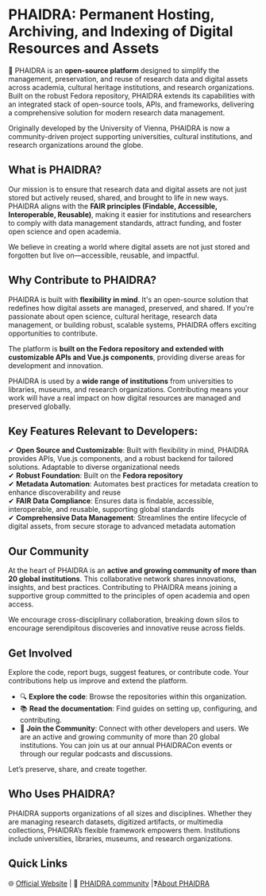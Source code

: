 # PHAIDRA: Permanent Hosting, Archiving, and Indexing of Digital Resources and Assets

📌 PHAIDRA is an **open-source platform** designed to simplify the management, preservation, and reuse of research data and digital assets across academia, cultural heritage institutions, and research organizations. Built on the robust Fedora repository, PHAIDRA extends its capabilities with an integrated stack of open-source tools, APIs, and frameworks, delivering a comprehensive solution for modern research data management.

Originally developed by the University of Vienna, PHAIDRA is now a community-driven project supporting universities, cultural institutions, and research organizations around the globe.

## What is PHAIDRA?

Our mission is to ensure that research data and digital assets are not just stored but actively reused, shared, and brought to life in new ways. PHAIDRA aligns with the **FAIR principles (Findable, Accessible, Interoperable, Reusable)**, making it easier for institutions and researchers to comply with data management standards, attract funding, and foster open science and open academia.

We believe in creating a world where digital assets are not just stored and forgotten but live on—accessible, reusable, and impactful.

## Why Contribute to PHAIDRA?

PHAIDRA is built with **flexibility in mind**. It's an open-source solution that redefines how digital assets are managed, preserved, and shared. If you're passionate about open science, cultural heritage, research data management, or building robust, scalable systems, PHAIDRA offers exciting opportunities to contribute.

The platform is **built on the Fedora repository and extended with customizable APIs and Vue.js components**, providing diverse areas for development and innovation.

PHAIDRA is used by a **wide range of institutions** from universities to libraries, museums, and research organizations. Contributing means your work will have a real impact on how digital resources are managed and preserved globally.

## Key Features Relevant to Developers:

✔ **Open Source and Customizable**: Built with flexibility in mind, PHAIDRA provides APIs, Vue.js components, and a robust backend for tailored solutions. Adaptable to diverse organizational needs  
✔ **Robust Foundation**: Built on the **Fedora repository**  
✔ **Metadata Automation**: Automates best practices for metadata creation to enhance discoverability and reuse  
✔ **FAIR Data Compliance**: Ensures data is findable, accessible, interoperable, and reusable, supporting global standards  
✔ **Comprehensive Data Management**: Streamlines the entire lifecycle of digital assets, from secure storage to advanced metadata automation  

## Our Community

At the heart of PHAIDRA is an **active and growing community of more than 20 global institutions**. This collaborative network shares innovations, insights, and best practices. Contributing to PHAIDRA means joining a supportive group committed to the principles of open academia and open access.

We encourage cross-disciplinary collaboration, breaking down silos to encourage serendipitous discoveries and innovative reuse across fields.

## Get Involved

Explore the code, report bugs, suggest features, or contribute code. Your contributions help us improve and extend the platform.

*   🔍 **Explore the code**: Browse the repositories within this organization.
*   📚 **Read the documentation**: Find guides on setting up, configuring, and contributing.
*   🤝 **Join the Community**: Connect with other developers and users. We are an active and growing community of more than 20 global institutions. You can join us at our annual PHAIDRACon events or through our regular podcasts and discussions.

Let’s preserve, share, and create together.

## Who Uses PHAIDRA?

PHAIDRA supports organizations of all sizes and disciplines. Whether they are managing research datasets, digitized artifacts, or multimedia collections, PHAIDRA’s flexible framework empowers them. Institutions include universities, libraries, museums, and research organizations.

## Quick Links

🌐 [Official Website](https://phaidra.org/) | 🤝 [PHAIDRA community](https://community.phaidra.org/) |❓[About PHAIDRA](https://phaidra.org/about/)
